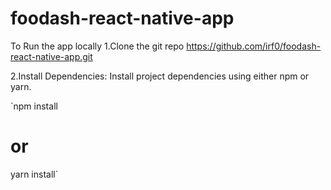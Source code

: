 # foodash-react-native-app

To Run the app locally
1.Clone the git repo
https://github.com/irf0/foodash-react-native-app.git

2.Install Dependencies:
Install project dependencies using either npm or yarn.

`npm install
# or
yarn install`
